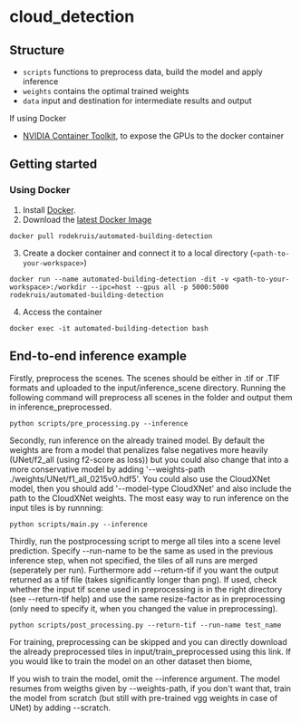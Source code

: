 # cloud_detection







## Structure
* `scripts` functions to preprocess data, build the model and apply inference
* `weights` contains the optimal trained weights
* `data` input and destination for intermediate results and output



If using Docker
* [NVIDIA Container Toolkit](https://docs.nvidia.com/datacenter/cloud-native/container-toolkit/install-guide.html), to expose the GPUs to the docker container








## Getting started
### Using Docker
1. Install [Docker](https://www.docker.com/get-started).
2. Download the [latest Docker Image](https://hub.docker.com/r/rodekruis/automated-building-detection)
```
docker pull rodekruis/automated-building-detection
```
3. Create a docker container and connect it to a local directory (`<path-to-your-workspace>`)
```
docker run --name automated-building-detection -dit -v <path-to-your-workspace>:/workdir --ipc=host --gpus all -p 5000:5000 rodekruis/automated-building-detection
```
4. Access the container
```
docker exec -it automated-building-detection bash
```



## End-to-end inference example
Firstly, preprocess the scenes. The scenes should be either in .tif or .TIF formats and uploaded to the input/inference_scene directory. Running the following command will preprocess all scenes in the folder and output them in inference_preprocessed.
```
python scripts/pre_processing.py --inference
```

Secondly, run inference on the already trained model. By default the weights are from a model that penalizes false negatives more heavily (UNet/f2_all (using f2-score as loss)) but you could also change that into a more conservative model by adding '--weights-path ./weights/UNet/f1_all_0215v0.hdf5'. You could also use the CloudXNet model, then you should add '--model-type CloudXNet' and also include the path to the CloudXNet weights. The most easy way to run inference on the input tiles is by runnning:


```
python scripts/main.py --inference 
```


Thirdly, run the postprocessing script to merge all tiles into a scene level prediction. Specify --run-name to be the same as used in the previous inference step, when not specified, the tiles of all runs are merged (seperately per run). Furthermore add --return-tif if you want the output returned as a tif file (takes significantly longer than png). If used, check whether the input tif scene used in preprocessing is in the right directory (see --return-tif help) and use the same resize-factor as in preprocessing (only need to specify it, when you changed the value in preprocessing).
```
python scripts/post_processing.py --return-tif --run-name test_name 
```







For training, preprocessing can be skipped and you can directly download the already preprocessed tiles in input/train_preprocessed using this link. If you would like to train the model on an other dataset then biome, 

If you wish to train the model, omit the --inference argument. The model resumes from weigths given by --weights-path, if you don't want that, train the model from scratch (but still with pre-trained vgg weights in case of UNet) by adding --scratch.
